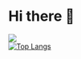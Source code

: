 # Hi there 👋

<a href="https://blog.naver.com/issue890sk"><img src="https://img.shields.io/badge/Velog-3DDC84?style=flat-square&logo=Blogger&logoColor=white"/></a><br>
[![Top Langs](https://github-readme-stats.vercel.app/api/top-langs/?username=qkrtjdals1&langs_count=8)](https://github.com/qkrtjdals1/github-readme-stats)


<!--
**qkrtjdals1/qkrtjdals1** is a ✨ _special_ ✨ repository because its `README.md` (this file) appears on your GitHub profile.

Here are some ideas to get you started:

- 🔭 I’m currently working on ...
- 🌱 I’m currently learning ...
- 👯 I’m looking to collaborate on ...
- 🤔 I’m looking for help with ...
- 💬 Ask me about ...
- 📫 How to reach me: ...
- 😄 Pronouns: ...
- ⚡ Fun fact: ...
-->
